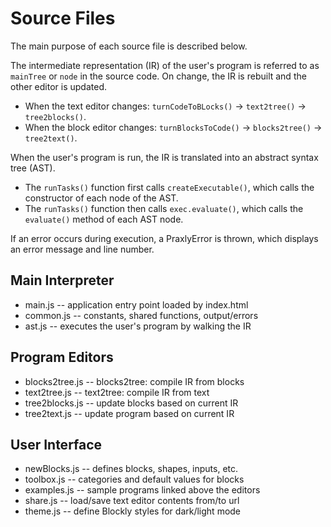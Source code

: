 # Source Files

The main purpose of each source file is described below.

The intermediate representation (IR) of the user's program is
referred to as `mainTree` or `node` in the source code.
On change, the IR is rebuilt and the other editor is updated.

* When the text editor changes:
  `turnCodeToBLocks()` -> `text2tree()` -> `tree2blocks()`.
* When the block editor changes:
  `turnBlocksToCode()` -> `blocks2tree()` -> `tree2text()`.

When the user's program is run, the IR is translated into an
abstract syntax tree (AST).

* The `runTasks()` function first calls `createExecutable()`,
  which calls the constructor of each node of the AST.
* The `runTasks()` function then calls `exec.evaluate()`,
  which calls the `evaluate()` method of each AST node.

If an error occurs during execution, a PraxlyError is thrown,
which displays an error message and line number.

## Main Interpreter

* main.js -- application entry point loaded by index.html
* common.js -- constants, shared functions, output/errors
* ast.js -- executes the user's program by walking the IR

## Program Editors

* blocks2tree.js -- blocks2tree: compile IR from blocks
* text2tree.js -- text2tree: compile IR from text
* tree2blocks.js -- update blocks based on current IR
* tree2text.js -- update program based on current IR

## User Interface

* newBlocks.js -- defines blocks, shapes, inputs, etc.
* toolbox.js -- categories and default values for blocks
* examples.js -- sample programs linked above the editors
* share.js -- load/save text editor contents from/to url
* theme.js -- define Blockly styles for dark/light mode
